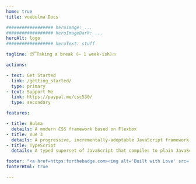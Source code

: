 ```yaml
---
home: true
title: vuebulma Docs

################## heroImage: ...
################## heroImageDark: ...
heroAlt: logo
################## heroText: stuff

tagline: 😴Taking a break (~ 1 week-ish)💤

actions:

- text: Get Started
  link: /getting_started/
  type: primary
- text: Support Me
  link: https://paypal.me/csc530/
  type: secondary

features:

- title: Bulma
  details: A modern CSS framework based on Flexbox
- title: Vue 3
  details: A progressive, incrementally-adoptable JavaScript framework for building UI on the web.
- title: TypeScript
  details: A typed superset of JavaScript that compiles to plain JavaScript.

footer: "<a href=https:forthebadge.com><img alt='Built with Love' src='https://forthebadge.com/images/badges/built-with-love.svg' /><img alt='Check it out' src='https://forthebadge.com/images/badges/check-it-out.svg'/><img alt='Gluten free' src='https://forthebadge.com/images/badges/gluten-free.svg' /><img alt='Not a bug; a feature' src='https://forthebadge.com/images/badges/not-a-bug-a-feature.svg' /><img alt='Powered by black magic' src='https://forthebadge.com/images/badges/powered-by-black-magic.svg' /><br/></a>"
footerHtml: true

---
```

